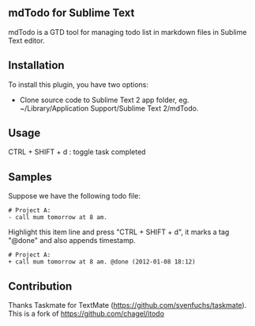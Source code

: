 mdTodo for Sublime Text
------------------

mdTodo is a GTD tool for managing todo list in markdown files in Sublime Text editor.


Installation
------------------

To install this plugin, you have two options:

* Clone source code to Sublime Text 2 app folder, eg. ~/Library/Application Support/Sublime Text 2/mdTodo.


Usage 
------------------

CTRL + SHIFT + d : toggle task completed


Samples 
------------------

Suppose we have the following todo file:

	# Project A:
	- call mum tomorrow at 8 am.

Highlight this item line and press "CTRL + SHIFT + d", it marks a tag "@done" and also appends timestamp.

	# Project A:
	+ call mum tomorrow at 8 am. @done (2012-01-08 18:12)

Contribution
------------------

Thanks Taskmate for TextMate (https://github.com/svenfuchs/taskmate).
This is a fork of https://github.com/chagel/itodo
